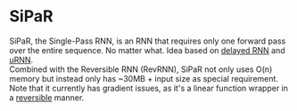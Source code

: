 # SiPaR

SiPaR, the Single-Pass RNN, is an RNN that requires only one forward pass over the entire sequence. No matter what. Idea based on [delayed RNN](https://arxiv.org/pdf/1909.00021.pdf) and [uRNN](https://arxiv.org/abs/1511.06464).\
Combined with the Reversible RNN (RevRNN), SiPaR not only uses O(n) memory but instead only has ~30MB + input size as special requirement.\
Note that it currently has gradient issues, as it's a linear function wrapper in a [reversible](https://arxiv.org/pdf/1707.04585.pdf) manner.
